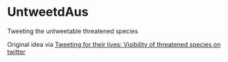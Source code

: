 # UntweetdAus
Tweeting the untweetable threatened species

Original idea via [Tweeting for their lives: Visibility of threatened species on twitter](https://www.sciencedirect.com/science/article/pii/S1617138118301183?dgcid=coauthor)

